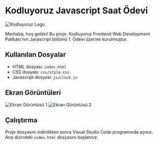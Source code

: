 # Kodluyoruz Javascript Saat Ödevi

![Kodluyoruz Logo](https://cdn.sanity.io/images/9kdepi1d/production/65c832d202a503b15d99e628f4313782f3ef50db-300x62.png)

Merhaba, hoş geldin! Bu proje, Kodluyoruz Frontend Web Development Patikası'nın Javascript bölümü 1. Ödevi üzerine kurulmuştur.

## Kullanılan Dosyalar

- HTML dosyası: `index.html`
- CSS dosyası: `css/style.css`
- Javascript dosyası: `js/clock.js`

## Ekran Görüntüleri

![Ekran Görüntüsü 1](img/saat1.png)
![Ekran Görüntüsü 2](img/saat2.png)

## Çalıştırma

Proje dosyasını indirdikten sonra Visual Studio Code programında açınız. 
Ana dizindeki `index.html` dosyasını başlatınız.